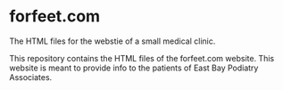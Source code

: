 # forfeet.com
The HTML files for the webstie of a small medical clinic.

This repository contains the HTML files of the forfeet.com website.
This website is meant to provide info to the patients of East Bay Podiatry Associates.
